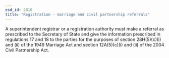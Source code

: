 ```yaml
---
esd_id: 2810
title: "Registration - marriage and civil partnership referrals"
---
```


A superintendent registrar or a registration authority must make a referral as prescribed to the Secretary of State and give the information prescribed in regulations 17 and 18 to the parties for the purposes of section 28H(5)(c)(i) and (ii) of the 1949 Marriage Act and section 12A(5)(c)(i) and (ii) of the 2004 Civil Partnership Act.

